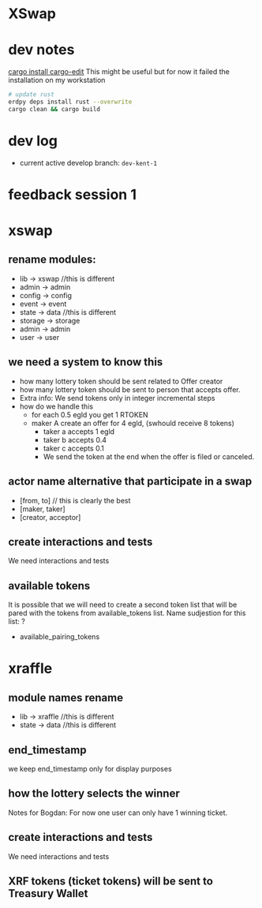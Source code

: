 # XSwap

# dev notes

[cargo install cargo-edit](https://www.reddit.com/r/rust/comments/u6qrbd/cargo_now_has_native_support_for_the_cargo_add/)
This might be useful but for now it failed the installation on my workstation

```bash
# update rust
erdpy deps install rust --overwrite
cargo clean && cargo build

```

# dev log

- current active develop branch: `dev-kent-1`

# feedback session 1

# xswap

## rename modules:

- lib -> xswap //this is different
- admin -> admin
- config -> config
- event -> event
- state -> data //this is different
- storage -> storage
- admin -> admin
- user -> user

## we need a system to know this

- how many lottery token should be sent related to Offer creator
- how many lottery token should be sent to person that accepts offer.
- Extra info: We send tokens only in integer incremental steps
- how do we handle this
    - for each 0.5 egld you get 1 RTOKEN
    - maker A create an offer for 4 egld, (swhould receive 8 tokens)
        - taker a accepts 1 egld
        - taker b accepts 0.4
        - taker c accepts 0.1
        - We send the token at the end when the offer is filed or canceled.

## actor name alternative that participate in a swap

- [from, to] // this is clearly the best
- [maker, taker]
- [creator, acceptor]

## create interactions and tests

We need interactions and tests

## available tokens

It is possible that we will need to create a second token list that will be pared with the tokens from available_tokens
list.
Name sudjestion for this list: ?

- available_pairing_tokens

# xraffle

## module names rename

- lib -> xraffle //this is different
- state -> data //this is different

## end_timestamp

we keep end_timestamp only for display purposes

## how the lottery selects the winner

Notes for Bogdan: For now one user can only have 1 winning ticket.

## create interactions and tests

We need interactions and tests


## XRF tokens (ticket tokens) will be sent to Treasury Wallet